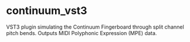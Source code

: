 # continuum_vst3
VST3 plugin simulating the Continuum Fingerboard through split channel pitch bends. Outputs MIDI Polyphonic Expression (MPE) data.
